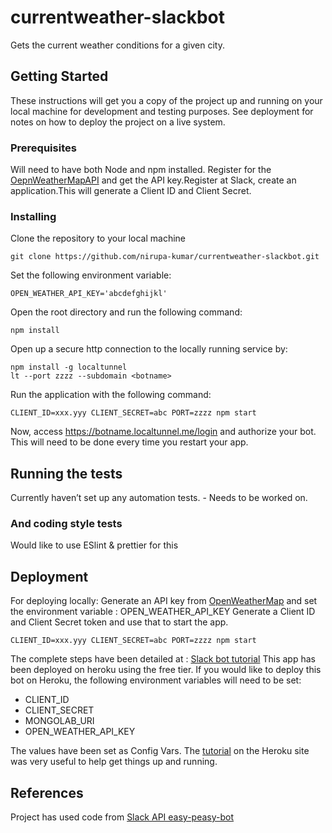 # currentweather-slackbot

Gets the current weather conditions for a given city.

## Getting Started

These instructions will get you a copy of the project up and running on your local machine for development and testing purposes. See deployment for notes on how to deploy the project on a live system.

### Prerequisites


Will need to have both Node and npm installed. Register for the [OepnWeatherMapAPI](http://openweathermap.org/api) and get the API key.Register at Slack, create an application.This will generate a Client ID and Client Secret.


### Installing

Clone the repository to your local machine

```
git clone https://github.com/nirupa-kumar/currentweather-slackbot.git
```
Set the following environment variable:
```
OPEN_WEATHER_API_KEY='abcdefghijkl'
```
Open the root directory and run the following command:
```
npm install
```
Open up a secure http connection to the locally running service by:
```
npm install -g localtunnel
lt --port zzzz --subdomain <botname>
```
Run the application with the following command:
```
CLIENT_ID=xxx.yyy CLIENT_SECRET=abc PORT=zzzz npm start
```
Now, access  https://botname.localtunnel.me/login and authorize your bot. This will need to be done every time you restart your app. 

## Running the tests

Currently haven’t set up any automation tests. - Needs to be worked on. 

### And coding style tests

Would like to use ESlint & prettier for this 

## Deployment
For deploying locally:
Generate an API key from [OpenWeatherMap](http://openweathermap.org/api) and set the environment variable : OPEN_WEATHER_API_KEY
Generate a Client ID and Client Secret token and use that to start the app. 
```
CLIENT_ID=xxx.yyy CLIENT_SECRET=abc PORT=zzzz npm start
```
The complete steps have been detailed at : [Slack bot tutorial](https://api.slack.com/tutorials/easy-peasy-bots)
This app has been deployed on heroku using the free tier. If you would like to deploy this bot on Heroku, the following environment variables will need to be set:
* CLIENT_ID
* CLIENT_SECRET
* MONGOLAB_URI
* OPEN_WEATHER_API_KEY

The values have been set as Config Vars.
The [tutorial](https://devcenter.heroku.com/articles/getting-started-with-nodejs) on the Heroku site was very useful to help get things up and running.

## References
Project has used code from [Slack API easy-peasy-bot](https://github.com/slackapi/easy-peasy-bot)
